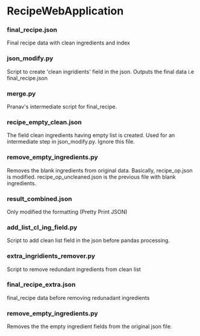 # RecipeWebApplication

### final_recipe.json
Final recipe data with clean ingredients and index

### json_modify.py
Script to create 'clean ingridients' field in the json. Outputs the final data i.e final_recipe.json

### merge.py
Pranav's intermediate script for final_recipe.

### recipe_empty_clean.json
The field clean ingredients having empty list is created. Used for an intermediate step in json_modify.py. Ignore this file.

### remove_empty_ingredients.py
Removes the blank ingredients from original data. Basically, recipe_op.json is modified. recipe_op_uncleaned.json is the previous file with blank ingredients.

### result_combined.json
Only modified the formatting (Pretty Print JSON)

### add_list_cl_ing_field.py
Script to add clean list field in the json before pandas processing.

### extra_ingridients_remover.py
Script to remove redundant ingredients from clean list

### final_recipe_extra.json
final_recipe data before removing redunadant ingredients

### remove_empty_ingredients.py
Removes the the empty ingredient fields from the original json file.
